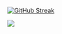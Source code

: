 [![GitHub Streak](https://github-readme-streak-stats.herokuapp.com/?user=ViktoriaSharifullina)](https://git.io/streak-stats)

![](https://komarev.com/ghpvc/?username=ViktoriaSharifullina&color=green)

